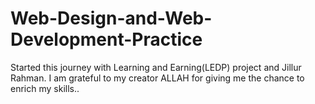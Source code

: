 # Web-Design-and-Web-Development-Practice
Started this journey with Learning and Earning(LEDP) project and Jillur Rahman. I am grateful to my creator ALLAH for giving me the chance to enrich my skills..
